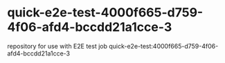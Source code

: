 # quick-e2e-test-4000f665-d759-4f06-afd4-bccdd21a1cce-3
repository for use with E2E test job quick-e2e-test:4000f665-d759-4f06-afd4-bccdd21a1cce-3
